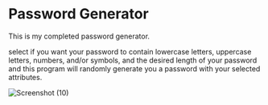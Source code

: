 # Password Generator 
This is my completed password generator.

select if you want your password to contain lowercase letters, uppercase letters, numbers, and/or symbols, and the desired length of your password and this program will randomly generate you a password with your selected attributes.

![Screenshot (10)](https://user-images.githubusercontent.com/97258438/152424591-f989aeea-b8c3-49b3-a190-b6c6bc182391.png)
